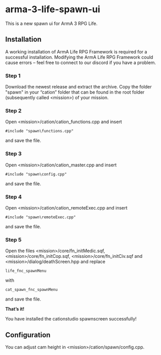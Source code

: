 # arma-3-life-spawn-ui

This is a new spawn ui for ArmA 3 RPG Life.

## Installation

A working installation of ArmA Life RPG Framework is required for a successful installation. Modifying the ArmA Life RPG Framework could cause errors – feel free to connect to our discord if you have a problem.

### Step 1

Download the newest release and extract the archive. Copy the folder "spawn" in your “cation” folder that can be found in the  root folder (subsequently called \<mission\>) of your mission.

### Step 2

Open \<mission\>/cation/cation_functions.cpp and insert

`#include "spawn\functions.cpp"`

and save the file.

### Step 3

Open \<mission\>/cation/cation_master.cpp and insert

`#include "spawn\config.cpp"`

and save the file.

### Step 4

Open \<mission\>/cation/cation_remoteExec.cpp and insert

`#include "spawn\remoteExec.cpp"`

and save the file.

### Step 5

Open the files \<mission\>/core/fn_initMedic.sqf, \<mission\>/core/fn_initCop.sqf, \<mission\>/core/fn_initCiv.sqf and \<mission\>/dialog/deathScreen.hpp and replace

`life_fnc_spawnMenu`

with

`cat_spawn_fnc_spawnMenu`

and save the file.

**That’s it!**

You have installed the cationstudio spawnscreen successfully!

## Configuration

You can adjust cam height in \<mission\>/cation/spawn/config.cpp.